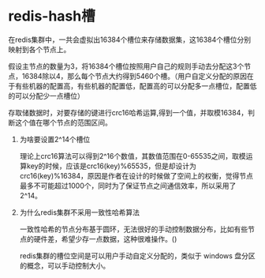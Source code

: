 # redis-hash槽

在redis集群中，一共会虚拟出16384个槽位来存储数据集，这16384个槽位分别映射到各个节点上。

假设主节点的数量为3，将16384个槽位按照用户自己的规则手动去分配这3个节点，16384除以4，那么每个节点大约得到5460个槽。（用户自定义分配的原因在于有些机器的配置高，有些机器的配置低，配置高的可以分配多一点槽位，配置低的可以分配少一点槽位）

存取储数据时，对要存储的键进行crc16哈希运算,得到一个值，并取模16384，判断这个值在哪个节点的范围区间。

1. 为啥要设置2^14个槽位

   理论上crc16算法可以得到2^16个数值，其数值范围在0-65535之间，取模运算key的时候，应该是crc16(key)%65535，但是却设计为crc16(key)%16384，原因是作者在设计的时候做了空间上的权衡，觉得节点最多不可能超过1000个，同时为了保证节点之间通信效率，所以采用了2^14。

2. 为什么redis集群不采用一致性哈希算法

   一致性哈希的节点分布基于圆环，无法很好的手动控制数据分布，比如有些节点的硬件差，希望少存一点数据，这种很难操作。()

   redis集群的槽位空间是可以用户手动自定义分配的，类似于 windows 盘分区的概念，可以手动控制大小。





